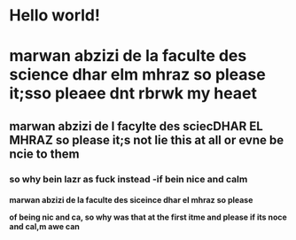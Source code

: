 # Hello world!
<h1>
  marwan abzizi de la faculte des science dhar elm  mhraz so please it;sso pleaee dnt rbrwk my heaet 
</h1>
<h2>
  marwan abzizi de l facylte des sciecDHAR EL MHRAZ so please it;s not lie this at all or evne be ncie to them 
</h2>
<h3>
  so why bein lazr as fuck instead -if bein nice and calm
</h3>
<h4>
  marwan abzizi de la faculte des siceince dhar el mhraz so please 

  of being nic and ca,
  so why was that at the first itme and please if its noce and cal,m awe can 
  
</h4>
<h5>
  
</h5>

<picture>
  
</picture>






